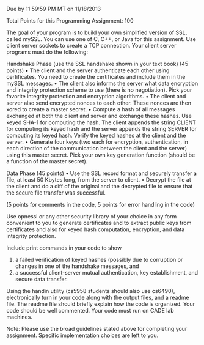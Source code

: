 Due by 11:59:59 PM MT on 11/18/2013 
 
Total Points for this Programming Assignment: 100 
 
The goal of your program is to build your own simplified version of SSL,
called mySSL. 
You can use one of C, C++, or Java for this assignment. Use client
server sockets to 
create a TCP connection. Your client server programs must do the
following: 
 
Handshake Phase (use the SSL handshake shown in your text book) (45
points) 
• The client and the server authenticate each other using certificates.
You need to create 
the certificates and include them in the mySSL messages. 
• The client also informs the server what data encryption and integrity
protection 
scheme to use (there is no negotiation). Pick your favorite integrity
protection and 
encryption algorithms. 
• The client and server also send encrypted nonces to each other. These
nonces are then 
xored to create a master secret. 
• Compute a hash of all messages exchanged at both the client and server
and exchange 
these hashes. Use keyed SHA-1 for computing the hash. The client appends
the string 
CLIENT for computing its keyed hash and the server appends the string
SERVER for 
computing its keyed hash. Verify the keyed hashes at the client and the
server. 
• Generate four keys (two each for encryption, authentication, in each
direction of the 
communication between the client and the server) using this master
secret. Pick your 
own key generation function (should be a function of the master secret). 
 
Data Phase (45 points) 
• Use the SSL record format and securely transfer a file, at least 50
Kbytes long, from 
the server to client. 
• Decrypt the file at the client and do a diff of the original and the
decrypted file to 
ensure that the secure file transfer was successful. 
 
(5 points for comments in the code, 5 points for error handling in the
code) 
 
Use opnessl or any other security library of your choice in any form
convenient to you to 
generate certificates and to extract public keys from certificates and
also for keyed hash 
computation, encryption, and data integrity protection. 
 
Include print commands in your code to show 
1. a failed verification of keyed hashes (possibly due to corruption or
changes in one of 
the handshake messages, and 
2. a successful client-server mutual authentication, key establishment,
and secure data 
transfer. 
 
Using the handin utility (cs5958 students should also use cs6490),
electronically turn in 
your code along with the output files, and a readme file. The readme
file should briefly explain how the code is organized. Your code should
be well commented. Your code 
must run on CADE lab machines. 
 
Note: Please use the broad guidelines stated above for completing your
assignment. 
Specific implementation choices are left to you. 
